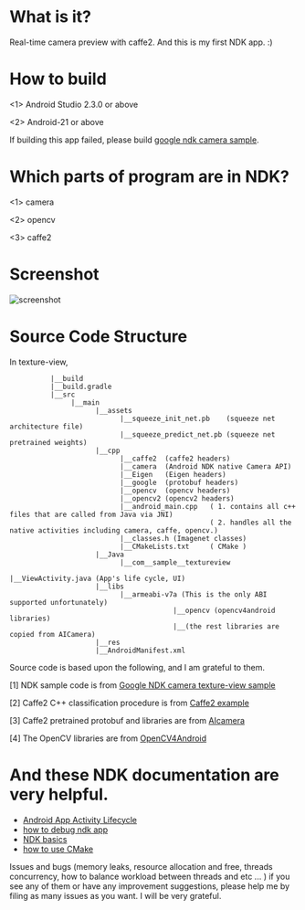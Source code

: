 # What is it?

Real-time camera preview with caffe2. And this is my first NDK app. :)

# How to build

<1> Android Studio 2.3.0 or above

<2> Android-21 or above

If building this app failed, please build [google ndk camera sample](https://github.com/googlesamples/android-ndk/tree/master/camera).

# Which parts of program are in NDK?

<1> camera

<2> opencv

<3> caffe2 

# Screenshot 
![screenshot](https://github.com/yge58/caffe2-opencv-ndkcamera/blob/master/device-2017-10-23-185701.png)

# Source Code Structure

  In texture-view,
           
              |__build
              |__build.gradle
              |__src
                   |__main
                         |__assets
                               |__squeeze_init_net.pb    (squeeze net architecture file)
                               |__squeeze_predict_net.pb (squeeze net pretrained weights)
                         |__cpp
                               |__caffe2  (caffe2 headers)
                               |__camera  (Android NDK native Camera API)
                               |__Eigen   (Eigen headers)
                               |__google  (protobuf headers)
                               |__opencv  (opencv headers)
                               |__opencv2 (opencv2 headers)
                               |__android_main.cpp   ( 1. contains all c++ files that are called from Java via JNI)
                                                     ( 2. handles all the native activities including camera, caffe, opencv.)
                               |__classes.h (Imagenet classes)
                               |__CMakeLists.txt     ( CMake )
                         |__Java
                               |__com__sample__textureview
                                                       |__ViewActivity.java (App's life cycle, UI)
                         |__libs
                               |__armeabi-v7a (This is the only ABI supported unfortunately)
                                            |__opencv (opencv4android libraries)
                                            |__(the rest libraries are copied from AICamera)
                         |__res
                         |__AndroidManifest.xml
                               


Source code is based upon the following, and I am grateful to them.

[1] NDK sample code is from [Google NDK camera texture-view sample](https://github.com/googlesamples/android-ndk/tree/master/camera)

[2] Caffe2 C++ classification procedure is from [Caffe2 example](https://github.com/leonardvandriel/caffe2_cpp_tutorial/blob/master/src/caffe2/binaries/pretrained.cc)

[3] Caffe2 pretrained protobuf and libraries are from [AIcamera](https://github.com/bwasti/AICamera)

[4] The OpenCV libraries are from [OpenCV4Android](https://github.com/opencv/opencv/tree/master/samples/android)      

# And these NDK documentation are very helpful.

- [Android App Activity Lifecycle](https://developer.android.com/guide/components/activities/activity-lifecycle.html)
- [how to debug ndk app](https://developer.android.com/studio/debug/index.html)
- [NDK basics](https://developer.android.com/ndk/guides/index.html)
- [how to use CMake](https://developer.android.com/ndk/guides/cmake.html)


Issues and bugs (memory leaks, resource allocation and free, threads concurrency, how to balance workload between threads and etc ... ) if you see any of them or have any improvement suggestions, please help me by filing as many issues as you want. I will be very grateful. 



